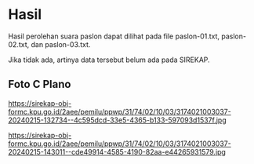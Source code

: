 # Hasil

Hasil perolehan suara paslon dapat dilihat pada file paslon-01.txt, paslon-02.txt, dan paslon-03.txt.

Jika tidak ada, artinya data tersebut belum ada pada SIREKAP.

## Foto C Plano

https://sirekap-obj-formc.kpu.go.id/2aee/pemilu/ppwp/31/74/02/10/03/3174021003037-20240215-132734--4c595dcd-33e5-4365-b133-597093d1537f.jpg

https://sirekap-obj-formc.kpu.go.id/2aee/pemilu/ppwp/31/74/02/10/03/3174021003037-20240215-143011--cde49914-4585-4190-82aa-e44265931579.jpg
